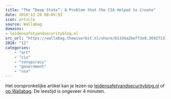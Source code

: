 ```yaml
---
title: "The “Deep State”: A Problem that the CIA Helped to Create"
date: 2018-12-20 08:05:53
icon: article
source: Wallabag
domains:
- leidensafetyandsecurityblog.nl
src_url: "https://wallabag.thewiserbit.nl/share/61334a2beff2e8.36927131"
2018: "12"
categories:
    - "art"
    - "cia"
    - "conspiracy"
    - "government"
    - "usa"
---
```

Het oorspronkelijke artikel kan je lezen op [leidensafetyandsecurityblog.nl](https://www.leidensafetyandsecurityblog.nl/articles/the-deep-state-a-problem-that-the-cia-helped-to-create&#039;) of [op Wallabag](https://wallabag.thewiserbit.nl/share/61334a2beff2e8.36927131). De leestijd is ongeveer 4 minuten.